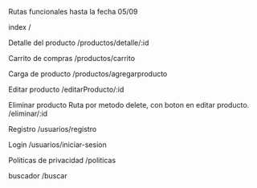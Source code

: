 Rutas funcionales hasta la fecha 05/09

index
/

Detalle del producto
/productos/detalle/:id

Carrito de compras
/productos/carrito

Carga de producto
/productos/agregarproducto

Editar producto
/editarProducto/:id

Eliminar producto
Ruta por metodo delete, con boton en editar producto.
/eliminar/:id


Registro
/usuarios/registro

Login
/usuarios/iniciar-sesion

Politicas de privacidad
/politicas

buscador
/buscar

